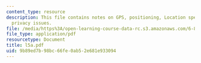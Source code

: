 ```yaml
---
content_type: resource
description: This file contains notes on GPS, positioning, Location specifiers and
  privacy issues.
file: /media/https%3A/open-learning-course-data-rc.s3.amazonaws.com/6-883-pervasive-human-centric-computing-sma-5508-spring-2006/9b89ed7b98bc66fe0ab52e681e933094_l5a.pdf
file_type: application/pdf
resourcetype: Document
title: l5a.pdf
uid: 9b89ed7b-98bc-66fe-0ab5-2e681e933094
---
```

